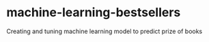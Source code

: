 # machine-learning-bestsellers
Creating and tuning machine learning model to predict prize of books 
